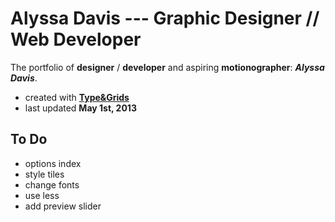 Alyssa Davis --- Graphic Designer // Web Developer
===

The portfolio of **designer** / **developer** and aspiring **motionographer**: **_Alyssa Davis_**.

* created with **[Type&Grids](http://typeandgrids.com)**
* last updated **May 1st, 2013**

To Do
-----
+ options index
+ style tiles
+ change fonts
+ use less
+ add preview slider